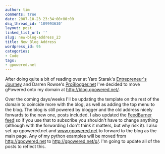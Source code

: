 ```yaml
---
author: tim
comments: true
date: 2007-10-23 23:34:00+00:00
dsq_thread_id: '109993630'
layout: post
linked_list_url: ''
slug: new-blog-address_23
title: New Blog Address
wordpress_id: 95
categories:
- Code
tags:
- gpowered.net
---
```


After doing quite a bit of reading over at Yaro Starak's [Entrepreneur's
Journey](http://www.entrepreneurs-journey.com/) and Darren Rowse's
[ProBlogger.net](http://problogger.net) I've decided to move gPowered onto my
domain at <http://blog.gpowered.net/>.  
  
Over the coming days/weeks I'll be updating the template on the rest of the
domain to coincide more with the blog, as well as adding the top menu to the
blog. The blog is still powered by blogger and the old address nicely forwards
to the new one, posts included. I also updated the [FeedBurner
feed](http://feeds.feedburner.com/gPpowered) so if you use that to subscribe
you shouldn't have to change anything (although with the forwarding I don't
think it matters, but why risk it). I also set up gpowered.net and
www.gpowered.net to forward to the blog as the main page. Any of my python
examples will be moved from http://gpowered.net to http://gpowered.net/g/. I'm
going to update all of the posts to reflect this.

